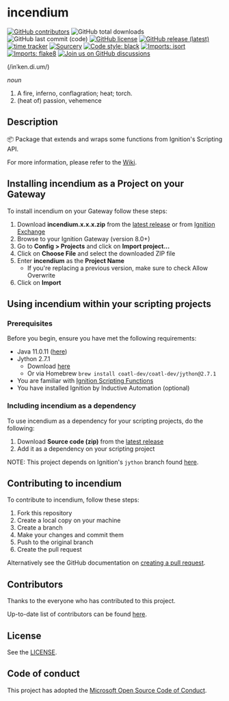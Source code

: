 # incendium
<!--- Badges --->
[![GitHub contributors](https://img.shields.io/github/contributors/thecesrom/incendium)](https://github.com/thecesrom/incendium/graphs/contributors)
![GitHub total downloads](https://img.shields.io/github/downloads/thecesrom/incendium/total)
![GitHub last commit (code)](https://img.shields.io/github/last-commit/thecesrom/incendium)
[![GitHub license](https://img.shields.io/github/license/thecesrom/incendium)](https://github.com/thecesrom/incendium/blob/main/LICENSE)
[![GitHub release (latest)](https://img.shields.io/github/v/release/thecesrom/incendium)](https://github.com/thecesrom/incendium/releases/latest)
[![time tracker](https://wakatime.com/badge/github/thecesrom/incendium.svg)](https://wakatime.com/badge/github/thecesrom/incendium)
[![Sourcery](https://img.shields.io/badge/Sourcery-enabled-brightgreen)](https://sourcery.ai)
[![Code style: black](https://img.shields.io/badge/code%20style-black-000000.svg)](https://github.com/psf/black)
[![Imports: isort](https://img.shields.io/badge/%20imports-isort-%231674b1?style=flat&labelColor=ef8336)](https://pycqa.github.io/isort/)
[![Imports: flake8](https://img.shields.io/badge/%20imports-flake8-%231674b1?style=flat&labelColor=ef8336)](https://flake8.pycqa.org/en/latest/)
[![Join us on GitHub discussions](https://img.shields.io/badge/github-discussions-informational)](https://github.com/thecesrom/incendium/discussions)

(/inˈken.di.um/)

_noun_
1. A fire, inferno, conflagration; heat; torch.
1. (heat of) passion, vehemence


## Description

:package: Package that extends and wraps some functions from Ignition's Scripting API.

For more information, please refer to the [Wiki](https://github.com/thecesrom/incendium/wiki).

## Installing incendium as a Project on your Gateway

To install incendium on your Gateway follow these steps:

1. Download **incendium.x.x.x.zip** from the [latest release](https://github.com/thecesrom/incendium/releases/latest) or from [Ignition Exchange](https://inductiveautomation.com/exchange/2104)
1. Browse to your Ignition Gateway (version 8.0+)
1. Go to **Config > Projects** and click on **Import project...**
1. Click on **Choose File** and select the downloaded ZIP file
1. Enter **incendium** as the **Project Name**
    * If you're replacing a previous version, make sure to check Allow Overwrite
1. Click on **Import**

## Using incendium within your scripting projects

### Prerequisites

Before you begin, ensure you have met the following requirements:
* Java 11.0.11 ([here](https://www.azul.com/downloads/?version=java-11-lts&package=jdk)) 
* Jython 2.7.1
    * Download [here](https://search.maven.org/remotecontent?filepath=org/python/jython-installer/2.7.1/jython-installer-2.7.1.jar)
    * Or via Homebrew `brew install coatl-dev/coatl-dev/jython@2.7.1`
* You are familiar with [Ignition Scripting Functions](https://docs.inductiveautomation.com/display/DOC81/Scripting+Functions)
* You have installed Ignition by Inductive Automation (optional)

### Including incendium as a dependency

To use incendium as a dependency for your scripting projects, do the following:

1. Download **Source code (zip)** from the [latest release](https://github.com/thecesrom/incendium/releases/latest)
1. Add it as a dependency on your scripting project

NOTE: This project depends on Ignition's `jython` branch found [here](https://github.com/thecesrom/Ignition/tree/jython).

## Contributing to incendium

To contribute to incendium, follow these steps:

1. Fork this repository
1. Create a local copy on your machine
1. Create a branch
1. Make your changes and commit them
1. Push to the original branch
1. Create the pull request

Alternatively see the GitHub documentation on [creating a pull request](https://help.github.com/en/github/collaborating-with-issues-and-pull-requests/creating-a-pull-request).

## Contributors

Thanks to the everyone who has contributed to this project.

Up-to-date list of contributors can be found [here](https://github.com/thecesrom/incendium/graphs/contributors).

## License

See the [LICENSE](https://github.com/thecesrom/incendium/blob/master/LICENSE).


## Code of conduct

This project has adopted the [Microsoft Open Source Code of Conduct](https://opensource.microsoft.com/codeofconduct/).
